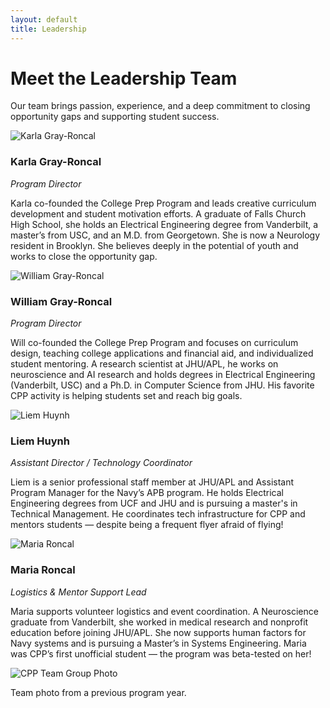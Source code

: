 ```yaml
---
layout: default
title: Leadership
---
```


<div class="container my-4">
  <h1 class="text-primary">Meet the Leadership Team</h1>
  <p>Our team brings passion, experience, and a deep commitment to closing opportunity gaps and supporting student success.</p>

  <div class="row my-5">
    <div class="col-md-4 text-center">
      <img src="assets/img/karla.jpg" alt="Karla Gray-Roncal" class="img-fluid rounded-circle mb-3" style="max-height: 200px;" />
      <h3 class="text-primary">Karla Gray-Roncal</h3>
      <p><em>Program Director</em></p>
      <p>
        Karla co-founded the College Prep Program and leads creative curriculum development and student motivation efforts. A graduate of Falls Church High School, she holds an Electrical Engineering degree from Vanderbilt, a master’s from USC, and an M.D. from Georgetown. She is now a Neurology resident in Brooklyn. She believes deeply in the potential of youth and works to close the opportunity gap.
      </p>
    </div>
    <div class="col-md-4 text-center">
      <img src="assets/img/will.jpg" alt="William Gray-Roncal" class="img-fluid rounded-circle mb-3" style="max-height: 200px;" />
      <h3 class="text-primary">William Gray-Roncal</h3>
      <p><em>Program Director</em></p>
      <p>
        Will co-founded the College Prep Program and focuses on curriculum design, teaching college applications and financial aid, and individualized student mentoring. A research scientist at JHU/APL, he works on neuroscience and AI research and holds degrees in Electrical Engineering (Vanderbilt, USC) and a Ph.D. in Computer Science from JHU. His favorite CPP activity is helping students set and reach big goals.
      </p>
    </div>
    <div class="col-md-4 text-center">
      <img src="assets/img/liem.jpg" alt="Liem Huynh" class="img-fluid rounded-circle mb-3" style="max-height: 200px;" />
      <h3 class="text-primary">Liem Huynh</h3>
      <p><em>Assistant Director / Technology Coordinator</em></p>
      <p>
        Liem is a senior professional staff member at JHU/APL and Assistant Program Manager for the Navy’s APB program. He holds Electrical Engineering degrees from UCF and JHU and is pursuing a master's in Technical Management. He coordinates tech infrastructure for CPP and mentors students — despite being a frequent flyer afraid of flying!
      </p>
    </div>
  </div>

  <div class="row my-5">
    <div class="col-md-4 offset-md-2 text-center">
      <img src="assets/img/maria.png" alt="Maria Roncal" class="img-fluid rounded-circle mb-3" style="max-height: 200px;" />
      <h3 class="text-primary">Maria Roncal</h3>
      <p><em>Logistics & Mentor Support Lead</em></p>
      <p>
        Maria supports volunteer logistics and event coordination. A Neuroscience graduate from Vanderbilt, she worked in medical research and nonprofit education before joining JHU/APL. She now supports human factors for Navy systems and is pursuing a Master’s in Systems Engineering. Maria was CPP’s first unofficial student — the program was beta-tested on her!
      </p>
    </div>
    <div class="col-md-8 text-center mt-5">
      <img src="assets/img/cppeboard2017-1_orig.webp" alt="CPP Team Group Photo" class="img-fluid shadow rounded" />
      <p class="mt-2 text-muted">Team photo from a previous program year.</p>
    </div>
  </div>
</div>
